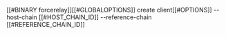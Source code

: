 [[#BINARY forcerelay]][[#GLOBALOPTIONS]] create client[[#OPTIONS]] --host-chain [[#HOST_CHAIN_ID]] --reference-chain [[#REFERENCE_CHAIN_ID]]